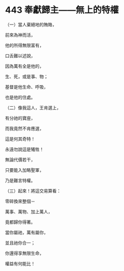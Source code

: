 # 443 奉獻歸主——無上的特權

（一）當人棄絕地的賄賂，

前來為神而活，

他的所得無限富有，

口舌難以述說，

因為萬有全是他的，

生、死，或是事、物；

基督是他生命、呼吸，

也是他的住處。

（二）像我這人，王肯選上，

有分祂的寶座，

而我竟然不肯應選，

這是何其奇特！

永遠勿說這是犧牲！

無論代價若干，

只要能入加略聖軍，

乃是難言特權。

（三）起來！將這交易算看：

零碎換來整個－

萬事、萬物、加上萬人，

竟都歸你得著。

當你屬祂，萬有屬你，

並且祂你合一；

你還得享無限生命，

權益有何能比！

